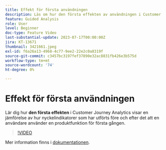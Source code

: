 ```yaml
---
title: Effekt för första användningen
description: Läs om hur den första effekten av användningen i Customer Journey Analytics visar en jämförelse mellan hur nyckelindikatorer har utförts före och efter det att en användare använder en produktfunktion för första gången.
feature: Guided Analysis
role: User
level: Beginner
doc-type: Feature Video
last-substantial-update: 2023-07-17T00:00:00Z
jira: KT-13671
thumbnail: 3421661.jpeg
exl-id: f6a26a13-4968-4c77-9ee2-22e2c0a8319f
source-git-commit: c3457bc3197fef37890e32ac8831fb426e3b575d
workflow-type: tm+mt
source-wordcount: '74'
ht-degree: 0%

---
```


# Effekt för första användningen

Lär dig hur **den första effekten** i Customer Journey Analytics visar en jämförelse av hur nyckelindikatorer som har utförts före och efter det att en användare använder en produktfunktion för första gången.

>[!VIDEO](https://video.tv.adobe.com/v/3421661/?learn=on)

Mer information finns i [dokumentationen](https://experienceleague.adobe.com/docs/analytics-platform/using/guided-analysis/impact/first-use.html?lang=sv-SE).

